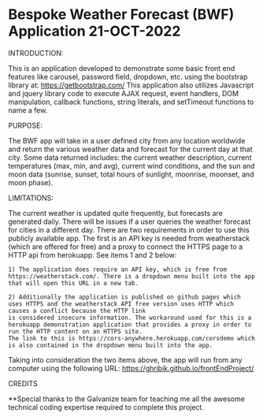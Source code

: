 # Bespoke Weather Forecast (BWF) Application  21-OCT-2022

INTRODUCTION:

This is an application developed to demonstrate some basic front end features like carousel, password field, dropdown, etc. using the bootstrap library at: https://getbootstrap.com/
This application also utilizes Javascript and jquery library code to execute AJAX request, event handlers, DOM manipulation, callback functions, string literals, and setTimeout functions to name a few.


PURPOSE:

The BWF app will take in a user defined city from any location worldwide and return the various weather data and forecast for the current day at that city. Some data returned includes:
the current weather description, current temperatures (max, min, and avg), current wind conditions, and the sun and moon data (sunrise, sunset, total hours of sunlight, moonrise, moonset, and moon phase).


LIMITATIONS:

The current weather is updated quite frequently, but forecasts are generated daily. There will be issues if a user queries the weather forecast for cities in a different day. There are two 
requirements in order to use this publicly available app. The first is an API key is needed from weatherstack (which are offered for free) and a proxy to connect the HTTPS page to a
HTTP api from herokuapp. See items 1 and 2 below:

    1) The application does require an API key, which is free from https://weatherstack.com/. There is a dropdown menu built into the app that will open this URL in a new tab.

    2) Additionally the application is published on github pages which uses HTTPS and the weatherstack API free version uses HTTP which causes a conflict because the HTTP link
    is considered insecure information. The workaround used for this is a herokuapp demonstration application that provides a proxy in order to run the HTTP content on an HTTPS site.
    The link to this is https://cors-anywhere.herokuapp.com/corsdemo which is also contained in the dropdown menu built into the app.

Taking into consideration the two items above, the app will run from any computer using the following URL: https://ghribik.github.io/frontEndProject/


CREDITS

**Special thanks to the Galvanize team for teaching me all the awesome technical coding expertise required to complete this project.